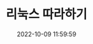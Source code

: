 ---
title: 리눅스 따라하기
date: 2022-10-09 11:59:59
layout: 레이아웃명
category: gallery
thumbnail: 썸네일이미지.jpg
summary: 
tags: [c,assembly,linux,os]
link: https://github.com/RedPeanut/hello-linux
---
